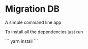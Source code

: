 # Migration DB

A simple command line app 

To install all the dependencies just run

´´´
yarn install
´´´